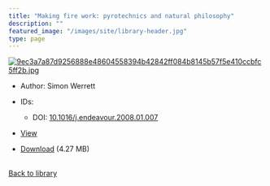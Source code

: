 ```yaml
---
title: "Making fire work: pyrotechnics and natural philosophy"
description: ""
featured_image: "/images/site/library-header.jpg"
type: page
---
```


<a href="" target="_blank">![9ec3a7a87d9256888e48604558394b42842ff084b8145b57f5e410ccbfc5ff2b.jpg](/images/library/9ec3a7a87d9256888e48604558394b42842ff084b8145b57f5e410ccbfc5ff2b.jpg)</a>
* Author: Simon Werrett
* IDs:
  * DOI: <a href="https://dx.doi.org/10.1016/j.endeavour.2008.01.007" target="_blank">10.1016/j.endeavour.2008.01.007</a>
* <a href="" target="_blank">View</a>

* [Download]() (4.27 MB)

<br />[Back to library](/library/)
